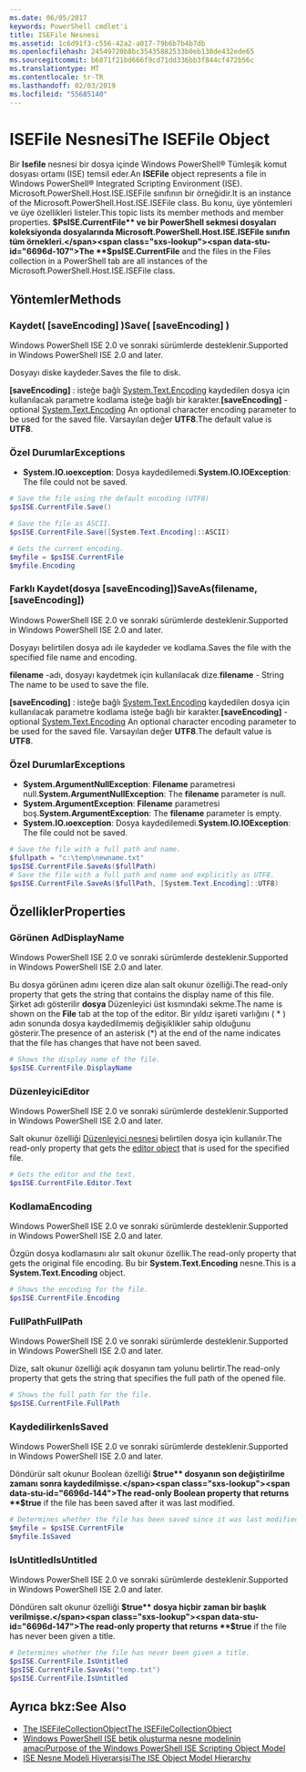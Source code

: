 ```yaml
---
ms.date: 06/05/2017
keywords: PowerShell cmdlet'i
title: ISEFile Nesnesi
ms.assetid: 1c6d91f3-c556-42a2-a017-79b6b7b4b7db
ms.openlocfilehash: 24549720b8bc35435882533b0eb138de432ede65
ms.sourcegitcommit: b6871f21bd666f9cd71dd336bb3f844cf472b56c
ms.translationtype: MT
ms.contentlocale: tr-TR
ms.lasthandoff: 02/03/2019
ms.locfileid: "55685140"
---
```

# <a name="the-isefile-object"></a><span data-ttu-id="6696d-103">ISEFile Nesnesi</span><span class="sxs-lookup"><span data-stu-id="6696d-103">The ISEFile Object</span></span>

<span data-ttu-id="6696d-104">Bir **Isefile** nesnesi bir dosya içinde Windows PowerShell® Tümleşik komut dosyası ortamı (ISE) temsil eder.</span><span class="sxs-lookup"><span data-stu-id="6696d-104">An **ISEFile** object represents a file in Windows PowerShell® Integrated Scripting Environment (ISE).</span></span> <span data-ttu-id="6696d-105">Microsoft.PowerShell.Host.ISE.ISEFile sınıfının bir örneğidir.</span><span class="sxs-lookup"><span data-stu-id="6696d-105">It is an instance of the Microsoft.PowerShell.Host.ISE.ISEFile class.</span></span> <span data-ttu-id="6696d-106">Bu konu, üye yöntemleri ve üye özellikleri listeler.</span><span class="sxs-lookup"><span data-stu-id="6696d-106">This topic lists its member methods and member properties.</span></span> <span data-ttu-id="6696d-107">**$PsISE.CurrentFile** ve bir PowerShell sekmesi dosyaları koleksiyonda dosyalarında Microsoft.PowerShell.Host.ISE.ISEFile sınıfın tüm örnekleri.</span><span class="sxs-lookup"><span data-stu-id="6696d-107">The **$psISE.CurrentFile** and the files in the Files collection in a PowerShell tab are all instances of the Microsoft.PowerShell.Host.ISE.ISEFile class.</span></span>

## <a name="methods"></a><span data-ttu-id="6696d-108">Yöntemler</span><span class="sxs-lookup"><span data-stu-id="6696d-108">Methods</span></span>

### <a name="save-saveencoding-"></a><span data-ttu-id="6696d-109">Kaydet\( \[saveEncoding\] \)</span><span class="sxs-lookup"><span data-stu-id="6696d-109">Save\( \[saveEncoding\] \)</span></span>

<span data-ttu-id="6696d-110">Windows PowerShell ISE 2.0 ve sonraki sürümlerde desteklenir.</span><span class="sxs-lookup"><span data-stu-id="6696d-110">Supported in Windows PowerShell ISE 2.0 and later.</span></span>

<span data-ttu-id="6696d-111">Dosyayı diske kaydeder.</span><span class="sxs-lookup"><span data-stu-id="6696d-111">Saves the file to disk.</span></span>

<span data-ttu-id="6696d-112">**\[saveEncoding\]**  : isteğe bağlı [System.Text.Encoding](https://msdn.microsoft.com/library/system.text.encoding.aspx) kaydedilen dosya için kullanılacak parametre kodlama isteğe bağlı bir karakter.</span><span class="sxs-lookup"><span data-stu-id="6696d-112">**\[saveEncoding\]** - optional [System.Text.Encoding](https://msdn.microsoft.com/library/system.text.encoding.aspx) An optional character encoding parameter to be used for the saved file.</span></span> <span data-ttu-id="6696d-113">Varsayılan değer **UTF8**.</span><span class="sxs-lookup"><span data-stu-id="6696d-113">The default value is **UTF8**.</span></span>

### <a name="exceptions"></a><span data-ttu-id="6696d-114">Özel Durumlar</span><span class="sxs-lookup"><span data-stu-id="6696d-114">Exceptions</span></span>

- <span data-ttu-id="6696d-115">**System.IO.ıoexception**: Dosya kaydedilemedi.</span><span class="sxs-lookup"><span data-stu-id="6696d-115">**System.IO.IOException**: The file could not be saved.</span></span>

```powershell
# Save the file using the default encoding (UTF8)
$psISE.CurrentFile.Save()

# Save the file as ASCII.
$psISE.CurrentFile.Save([System.Text.Encoding]::ASCII)

# Gets the current encoding.
$myfile = $psISE.CurrentFile
$myfile.Encoding
```

### <a name="saveasfilename-saveencoding"></a><span data-ttu-id="6696d-116">Farklı Kaydet\(dosya \[saveEncoding\]\)</span><span class="sxs-lookup"><span data-stu-id="6696d-116">SaveAs\(filename, \[saveEncoding\]\)</span></span>

<span data-ttu-id="6696d-117">Windows PowerShell ISE 2.0 ve sonraki sürümlerde desteklenir.</span><span class="sxs-lookup"><span data-stu-id="6696d-117">Supported in Windows PowerShell ISE 2.0 and later.</span></span>

<span data-ttu-id="6696d-118">Dosyayı belirtilen dosya adı ile kaydeder ve kodlama.</span><span class="sxs-lookup"><span data-stu-id="6696d-118">Saves the file with the specified file name and encoding.</span></span>

<span data-ttu-id="6696d-119">**filename** -adı, dosyayı kaydetmek için kullanılacak dize.</span><span class="sxs-lookup"><span data-stu-id="6696d-119">**filename** - String The name to be used to save the file.</span></span>

<span data-ttu-id="6696d-120">**\[saveEncoding\]**  : isteğe bağlı [System.Text.Encoding](https://msdn.microsoft.com/library/system.text.encoding.aspx) kaydedilen dosya için kullanılacak parametre kodlama isteğe bağlı bir karakter.</span><span class="sxs-lookup"><span data-stu-id="6696d-120">**\[saveEncoding\]** - optional [System.Text.Encoding](https://msdn.microsoft.com/library/system.text.encoding.aspx) An optional character encoding parameter to be used for the saved file.</span></span> <span data-ttu-id="6696d-121">Varsayılan değer **UTF8**.</span><span class="sxs-lookup"><span data-stu-id="6696d-121">The default value is **UTF8**.</span></span>

### <a name="exceptions"></a><span data-ttu-id="6696d-122">Özel Durumlar</span><span class="sxs-lookup"><span data-stu-id="6696d-122">Exceptions</span></span>

- <span data-ttu-id="6696d-123">**System.ArgumentNullException**: **Filename** parametresi null.</span><span class="sxs-lookup"><span data-stu-id="6696d-123">**System.ArgumentNullException**: The **filename** parameter is null.</span></span>
- <span data-ttu-id="6696d-124">**System.ArgumentException**: **Filename** parametresi boş.</span><span class="sxs-lookup"><span data-stu-id="6696d-124">**System.ArgumentException**: The **filename** parameter is empty.</span></span>
- <span data-ttu-id="6696d-125">**System.IO.ıoexception**: Dosya kaydedilemedi.</span><span class="sxs-lookup"><span data-stu-id="6696d-125">**System.IO.IOException**: The file could not be saved.</span></span>

```powershell
# Save the file with a full path and name.
$fullpath = "c:\temp\newname.txt"
$psISE.CurrentFile.SaveAs($fullPath)
# Save the file with a full path and name and explicitly as UTF8.
$psISE.CurrentFile.SaveAs($fullPath, [System.Text.Encoding]::UTF8)
```

## <a name="properties"></a><span data-ttu-id="6696d-126">Özellikler</span><span class="sxs-lookup"><span data-stu-id="6696d-126">Properties</span></span>

### <a name="displayname"></a><span data-ttu-id="6696d-127">Görünen Ad</span><span class="sxs-lookup"><span data-stu-id="6696d-127">DisplayName</span></span>

<span data-ttu-id="6696d-128">Windows PowerShell ISE 2.0 ve sonraki sürümlerde desteklenir.</span><span class="sxs-lookup"><span data-stu-id="6696d-128">Supported in Windows PowerShell ISE 2.0 and later.</span></span>

<span data-ttu-id="6696d-129">Bu dosya görünen adını içeren dize alan salt okunur özelliği.</span><span class="sxs-lookup"><span data-stu-id="6696d-129">The read-only property that gets the string that contains the display name of this file.</span></span> <span data-ttu-id="6696d-130">Şirket adı gösterilir **dosya** Düzenleyici üst kısmındaki sekme.</span><span class="sxs-lookup"><span data-stu-id="6696d-130">The name is shown on the **File** tab at the top of the editor.</span></span> <span data-ttu-id="6696d-131">Bir yıldız işareti varlığını \( \* \) adın sonunda dosya kaydedilmemiş değişiklikler sahip olduğunu gösterir.</span><span class="sxs-lookup"><span data-stu-id="6696d-131">The presence of an asterisk \(\*\) at the end of the name indicates that the file has changes that have not been saved.</span></span>

```powershell
# Shows the display name of the file.
$psISE.CurrentFile.DisplayName
```

### <a name="editor"></a><span data-ttu-id="6696d-132">Düzenleyici</span><span class="sxs-lookup"><span data-stu-id="6696d-132">Editor</span></span>

<span data-ttu-id="6696d-133">Windows PowerShell ISE 2.0 ve sonraki sürümlerde desteklenir.</span><span class="sxs-lookup"><span data-stu-id="6696d-133">Supported in Windows PowerShell ISE 2.0 and later.</span></span>

<span data-ttu-id="6696d-134">Salt okunur özelliği [Düzenleyici nesnesi](The-ISEEditor-Object.md) belirtilen dosya için kullanılır.</span><span class="sxs-lookup"><span data-stu-id="6696d-134">The read-only property that gets the [editor object](The-ISEEditor-Object.md) that is used for the specified file.</span></span>

```powershell
# Gets the editor and the text.
$psISE.CurrentFile.Editor.Text
```

### <a name="encoding"></a><span data-ttu-id="6696d-135">Kodlama</span><span class="sxs-lookup"><span data-stu-id="6696d-135">Encoding</span></span>

<span data-ttu-id="6696d-136">Windows PowerShell ISE 2.0 ve sonraki sürümlerde desteklenir.</span><span class="sxs-lookup"><span data-stu-id="6696d-136">Supported in Windows PowerShell ISE 2.0 and later.</span></span>

<span data-ttu-id="6696d-137">Özgün dosya kodlamasını alır salt okunur özellik.</span><span class="sxs-lookup"><span data-stu-id="6696d-137">The read-only property that gets the original file encoding.</span></span> <span data-ttu-id="6696d-138">Bu bir **System.Text.Encoding** nesne.</span><span class="sxs-lookup"><span data-stu-id="6696d-138">This is a **System.Text.Encoding** object.</span></span>

```powershell
# Shows the encoding for the file.
$psISE.CurrentFile.Encoding
```

### <a name="fullpath"></a><span data-ttu-id="6696d-139">FullPath</span><span class="sxs-lookup"><span data-stu-id="6696d-139">FullPath</span></span>

<span data-ttu-id="6696d-140">Windows PowerShell ISE 2.0 ve sonraki sürümlerde desteklenir.</span><span class="sxs-lookup"><span data-stu-id="6696d-140">Supported in Windows PowerShell ISE 2.0 and later.</span></span>

<span data-ttu-id="6696d-141">Dize, salt okunur özelliği açık dosyanın tam yolunu belirtir.</span><span class="sxs-lookup"><span data-stu-id="6696d-141">The read-only property that gets the string that specifies the full path of the opened file.</span></span>

```powershell
# Shows the full path for the file.
$psISE.CurrentFile.FullPath
```

### <a name="issaved"></a><span data-ttu-id="6696d-142">Kaydedilirken</span><span class="sxs-lookup"><span data-stu-id="6696d-142">IsSaved</span></span>

<span data-ttu-id="6696d-143">Windows PowerShell ISE 2.0 ve sonraki sürümlerde desteklenir.</span><span class="sxs-lookup"><span data-stu-id="6696d-143">Supported in Windows PowerShell ISE 2.0 and later.</span></span>

<span data-ttu-id="6696d-144">Döndürür salt okunur Boolean özelliği **$true** dosyanın son değiştirilme zamanı sonra kaydedilmişse.</span><span class="sxs-lookup"><span data-stu-id="6696d-144">The read-only Boolean property that returns **$true** if the file has been saved after it was last modified.</span></span>

```powershell
# Determines whether the file has been saved since it was last modified.
$myfile = $psISE.CurrentFile
$myfile.IsSaved
```

### <a name="isuntitled"></a><span data-ttu-id="6696d-145">IsUntitled</span><span class="sxs-lookup"><span data-stu-id="6696d-145">IsUntitled</span></span>

<span data-ttu-id="6696d-146">Windows PowerShell ISE 2.0 ve sonraki sürümlerde desteklenir.</span><span class="sxs-lookup"><span data-stu-id="6696d-146">Supported in Windows PowerShell ISE 2.0 and later.</span></span>

<span data-ttu-id="6696d-147">Döndüren salt okunur özelliği **$true** dosya hiçbir zaman bir başlık verilmişse.</span><span class="sxs-lookup"><span data-stu-id="6696d-147">The read-only property that returns **$true** if the file has never been given a title.</span></span>

```powershell
# Determines whether the file has never been given a title.
$psISE.CurrentFile.IsUntitled
$psISE.CurrentFile.SaveAs("temp.txt")
$psISE.CurrentFile.IsUntitled
```

## <a name="see-also"></a><span data-ttu-id="6696d-148">Ayrıca bkz:</span><span class="sxs-lookup"><span data-stu-id="6696d-148">See Also</span></span>

- [<span data-ttu-id="6696d-149">The ISEFileCollectionObject</span><span class="sxs-lookup"><span data-stu-id="6696d-149">The ISEFileCollectionObject</span></span>](The-ISEFileCollection-Object.md)
- [<span data-ttu-id="6696d-150">Windows PowerShell ISE betik oluşturma nesne modelinin amacı</span><span class="sxs-lookup"><span data-stu-id="6696d-150">Purpose of the Windows PowerShell ISE Scripting Object Model</span></span>](Purpose-of-the-Windows-PowerShell-ISE-Scripting-Object-Model.md)
- [<span data-ttu-id="6696d-151">ISE Nesne Modeli Hiyerarşisi</span><span class="sxs-lookup"><span data-stu-id="6696d-151">The ISE Object Model Hierarchy</span></span>](The-ISE-Object-Model-Hierarchy.md)